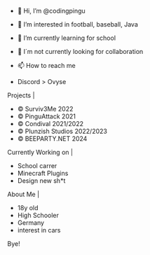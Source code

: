 - 👋 Hi, I’m @codingpingu
- 👀 I’m interested in football, baseball, Java
- 🌱 I’m currently learning for school
- 💞 I´m not currently looking for collaboration 
- 📫 How to reach me 

- Discord > Ovyse




Projects |

- © Surviv3Me 2022
- © PinguAttack 2021
- © Condival 2021/2022
- © Plunzish Studios 2022/2023
- © BEEPARTY.NET 2024

Currently Working on |

- School carrer
- Minecraft Plugins
- Design new sh*t

About Me |

- 18y old
- High Schooler
- Germany
- interest in cars




Bye!

<!---
codingpingu/codingpingu is a ✨ special ✨ repository because its `README.md` (this file) appears on your GitHub profile.
You can click the Preview link to take a look at your changes.
--->
